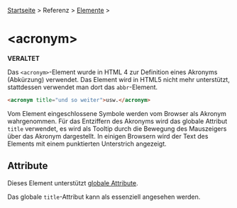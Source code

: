 [Startseite](../../../../) > Referenz > [Elemente](../Elemente_Alphabetisch.md) >

# \<acronym>

**VERALTET**

Das `<acronym>`-Element wurde in HTML 4 zur Definition eines Akronyms (Abkürzung) verwendet. Das Element wird in HTML5 nicht mehr unterstützt, stattdessen verwendet man dort das `abbr`-Element.

```html
<acronym title="und so weiter">usw.</acronym>
```

Vom Element eingeschlossene Symbole werden vom Browser als Akronym wahrgenommen. Für das Entziffern des Akronyms wird das globale Attribut `title` verwendet, es wird als Tooltip durch die Bewegung des Mauszeigers über das Akronym dargestellt. In einigen Browsern wird der Text des Elements mit einem punktierten Unterstrich angezeigt.

## Attribute

Dieses Element unterstützt [globale Attribute](../Elemente_Alphabetisch.md).

Das globale `title`-Attribut kann als es­sen­zi­ell angesehen werden.
